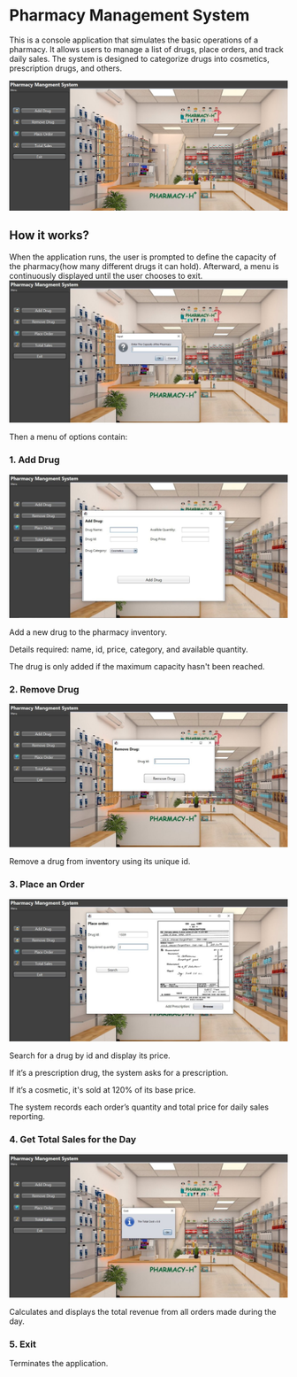 # Pharmacy Management System 
This is a console application that simulates the basic operations of a pharmacy. It allows users to manage a list of drugs, place orders, and track daily sales. The system is designed to categorize drugs into cosmetics, prescription drugs, and others.

![image](https://github.com/A-Alashker/Pharmacy-Project/blob/main/1.png?raw=true)

## How it works?
When the application runs, the user is prompted to define the capacity of the pharmacy(how many different drugs it can hold). Afterward, a menu is continuously displayed until the user chooses to exit.
![image](https://github.com/A-Alashker/Pharmacy-Project/blob/main/2.jpg?raw=true)

Then a menu of options contain:
### 1. Add Drug 
![image](https://github.com/A-Alashker/Pharmacy-Project/blob/main/3.jpg?raw=true)

Add a new drug to the pharmacy inventory.

Details required: name, id, price, category, and available quantity.

The drug is only added if the maximum capacity hasn't been reached.

### 2. Remove Drug
![image](https://github.com/A-Alashker/Pharmacy-Project/blob/main/4.jpg?raw=true)

Remove a drug from inventory using its unique id.

### 3. Place an Order
![image](https://github.com/A-Alashker/Pharmacy-Project/blob/main/5.jpg?raw=true)

Search for a drug by id and display its price.

If it’s a prescription drug, the system asks for a prescription.

If it’s a cosmetic, it's sold at 120% of its base price.

The system records each order’s quantity and total price for daily sales reporting.

### 4. Get Total Sales for the Day
![image](https://github.com/A-Alashker/Pharmacy-Project/blob/main/6.jpg?raw=true)

Calculates and displays the total revenue from all orders made during the day.

### 5. Exit

Terminates the application.
